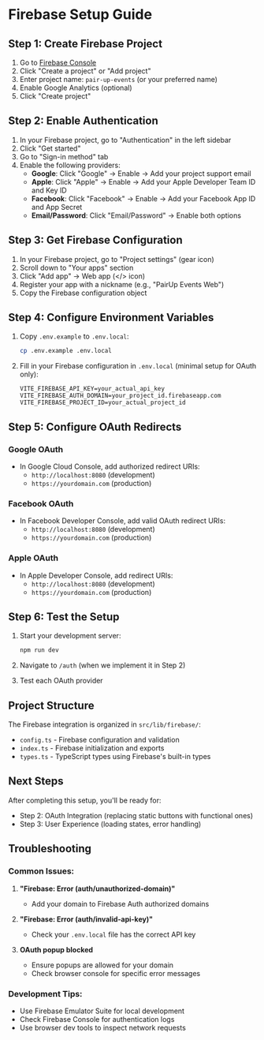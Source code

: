 # Firebase Setup Guide

## Step 1: Create Firebase Project

1. Go to [Firebase Console](https://console.firebase.google.com/)
2. Click "Create a project" or "Add project"
3. Enter project name: `pair-up-events` (or your preferred name)
4. Enable Google Analytics (optional)
5. Click "Create project"

## Step 2: Enable Authentication

1. In your Firebase project, go to "Authentication" in the left sidebar
2. Click "Get started"
3. Go to "Sign-in method" tab
4. Enable the following providers:
   - **Google**: Click "Google" → Enable → Add your project support email
   - **Apple**: Click "Apple" → Enable → Add your Apple Developer Team ID and Key ID
   - **Facebook**: Click "Facebook" → Enable → Add your Facebook App ID and App Secret
   - **Email/Password**: Click "Email/Password" → Enable both options

## Step 3: Get Firebase Configuration

1. In your Firebase project, go to "Project settings" (gear icon)
2. Scroll down to "Your apps" section
3. Click "Add app" → Web app (</> icon)
4. Register your app with a nickname (e.g., "PairUp Events Web")
5. Copy the Firebase configuration object

## Step 4: Configure Environment Variables

1. Copy `.env.example` to `.env.local`:
   ```bash
   cp .env.example .env.local
   ```

2. Fill in your Firebase configuration in `.env.local` (minimal setup for OAuth only):
   ```env
   VITE_FIREBASE_API_KEY=your_actual_api_key
   VITE_FIREBASE_AUTH_DOMAIN=your_project_id.firebaseapp.com
   VITE_FIREBASE_PROJECT_ID=your_actual_project_id
   ```

## Step 5: Configure OAuth Redirects

### Google OAuth
- In Google Cloud Console, add authorized redirect URIs:
  - `http://localhost:8080` (development)
  - `https://yourdomain.com` (production)

### Facebook OAuth
- In Facebook Developer Console, add valid OAuth redirect URIs:
  - `http://localhost:8080` (development)
  - `https://yourdomain.com` (production)

### Apple OAuth
- In Apple Developer Console, add redirect URIs:
  - `http://localhost:8080` (development)
  - `https://yourdomain.com` (production)

## Step 6: Test the Setup

1. Start your development server:
   ```bash
   npm run dev
   ```

2. Navigate to `/auth` (when we implement it in Step 2)
3. Test each OAuth provider

## Project Structure

The Firebase integration is organized in `src/lib/firebase/`:
- `config.ts` - Firebase configuration and validation
- `index.ts` - Firebase initialization and exports
- `types.ts` - TypeScript types using Firebase's built-in types

## Next Steps

After completing this setup, you'll be ready for:
- Step 2: OAuth Integration (replacing static buttons with functional ones)
- Step 3: User Experience (loading states, error handling)

## Troubleshooting

### Common Issues:
1. **"Firebase: Error (auth/unauthorized-domain)"**
   - Add your domain to Firebase Auth authorized domains

2. **"Firebase: Error (auth/invalid-api-key)"**
   - Check your `.env.local` file has the correct API key

3. **OAuth popup blocked**
   - Ensure popups are allowed for your domain
   - Check browser console for specific error messages

### Development Tips:
- Use Firebase Emulator Suite for local development
- Check Firebase Console for authentication logs
- Use browser dev tools to inspect network requests
